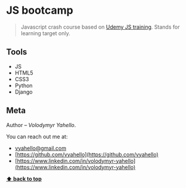 # JS bootcamp

> Javascript crash course based on [Udemy JS training](https://www.udemy.com/course/the-complete-javascript-course). Stands for learning target only.

## Tools

- JS
- HTML5
- CSS3
- Python
- Django

## Meta

Author – _Volodymyr Yahello_.

You can reach out me at:

- [vyahello@gmail.com](vyahello@gmail.com)
- [https://github.com/vyahello](https://github.com/vyahello)
- [https://www.linkedin.com/in/volodymyr-yahello](https://www.linkedin.com/in/volodymyr-yahello)

**[⬆ back to top](#js-crash-course)**
